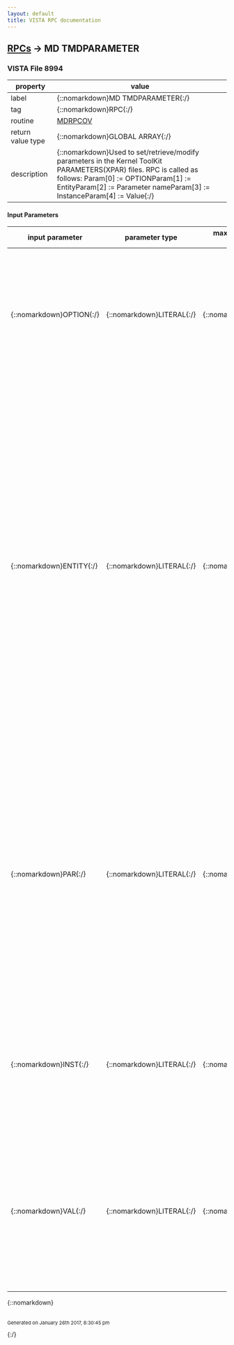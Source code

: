 ```yaml
---
layout: default
title: VISTA RPC documentation
---
```




## [RPCs](TableOfContent.md) &#8594; MD TMDPARAMETER 



### VISTA File 8994 


 property | value 
--- | --- 
 label | {::nomarkdown}MD TMDPARAMETER{:/}
 tag | {::nomarkdown}RPC{:/}
 routine | [MDRPCOV](http://code.osehra.org/dox/Routine_MDRPCOV_source.html)
 return value type | {::nomarkdown}GLOBAL ARRAY{:/}
 description | {::nomarkdown}Used to set/retrieve/modify parameters in the Kernel ToolKit PARAMETERS(XPAR) files. RPC is called as follows: Param[0] := OPTIONParam[1] := EntityParam[2] := Parameter nameParam[3] := InstanceParam[4] := Value{:/}

#### Input Parameters

| input parameter | parameter type | maximum data length | required | description | 
| --- | --- | --- | --- | --- | 
| {::nomarkdown}OPTION{:/} | {::nomarkdown}LITERAL{:/} | {::nomarkdown}10{:/} | {::nomarkdown}true{:/} | {::nomarkdown}Contains the option for the RPC.  RPC is called as shown: Options and other required parameters include: ENTVAL    ENTGETPAR    ENT,PAR,INSTGETLST    ENT,PARGETWP     ENT,PAR,INSTSETPAR    ENT,PAR,INST,VALSETLST    ENT,PAR,,.VAL  (Uses instance 0-n)SETWP     ENT,PAR,INST,.VALDELPAR    ENT,PAR,INSTDELLST    ENT,PAR{:/} | 
| {::nomarkdown}ENTITY{:/} | {::nomarkdown}LITERAL{:/} | {::nomarkdown}20{:/} | {::nomarkdown}true{:/} | {::nomarkdown}An entity is a level at which you can define a parameter.  The entitiesallowed are stored in the Parameter Entity file (#8989.518).  The list ofallowable entities at the time this utility was released were:     Prefix  Message       Points to File PKG     Package       Package (9.4) SYS     System        Domain (4.2) DIV     Division      Institution (4) SRV     Service       Service/Section (49) LOC     Location      Hospital Location (44) TEA     Team          Team (404.51) CLS     Class         Usr Class (8930) USR     User          New Person (200) BED     Room-Bed      Room-Bed (405.4) OTL     Team (OE/RR)  OE/RR List (101.21)     The entity may be referenced as follows: 1) The internal variable pointer (nnn;GLO(123,) 2) The external format of the variable pointer using the 3 character   prefix (prefix.entryname)3) The prefix alone to set the parameter based on current entity selected.   (prefix) Method 3 uses the following values for the following entities: USR     Current value of DUZ DIV     Current value of DUZ(2) SYS     System (domain) PKG     Package to which the parameter belongs {:/} | 
| {::nomarkdown}PAR{:/} | {::nomarkdown}LITERAL{:/} | {::nomarkdown}30{:/} | {::nomarkdown}true{:/} | {::nomarkdown}A parameter is the actual name which values are stored under.  The name ofthe parameter must be namespaced and it must be unique.  Parameters can bedefined to store the typical package parameter data (e.g. the default addorder screen), but they can also be used to store GUI application screensettings a user has selected (e.g. font or window width).  When aparameter is defined, the entities, which may set that parameter, are alsodefined.  The definition of parameters is stored in the PARAMETERDEFINITION file (#8989.51).  NOTE: This utility restricts the parameter name to those in the ClinicalProcedures namespace (MD*).{:/} | 
| {::nomarkdown}INST{:/} | {::nomarkdown}LITERAL{:/} | {::nomarkdown}30{:/} | {::nomarkdown}true{:/} | {::nomarkdown}Most parameters will set instance to 1.  Instances are used when more thanone value may be assigned to a given entity/parameter combination.  Anexample of this would be lab collection times at a division.  A singledivision may have multiple collection times.  Each collection time wouldbe assigned a unique instance.{:/} | 
| {::nomarkdown}VAL{:/} | {::nomarkdown}LITERAL{:/} | {::nomarkdown}80{:/} | {::nomarkdown}true{:/} | {::nomarkdown}A value may be assigned to every parameter for the entities allowed in theparameter definition.  Values are stored in the PARAMETERS file (#8989.5).VAL may be passed in external or internal format.  If using internalformat for a pointer type parameter, VAL must be preceded with the grave(`) character.  If VAL is being assigned to a word processing parameter,the text is passed in the subordinate nodes of VAL (e.g. VAL(0-n)=Text).{:/} | 

{::nomarkdown} <br/><br/><p style="font-size: 11px">Generated on January 26th 2017, 8:30:45 pm</p>{:/}